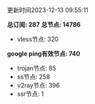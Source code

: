 更新时间2023-12-13 09:55:11

**总订阅: 287**
**总节点: 14786**
- vless节点: 320

**google ping有效节点: 740**
- trojan节点: 85
- ss节点: 258
- v2ray节点: 396
- ssr节点: 1
